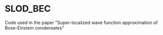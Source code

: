 # SLOD_BEC
Code used in the paper "Super-localized wave function approximation of Bose-Einstein condensates"
